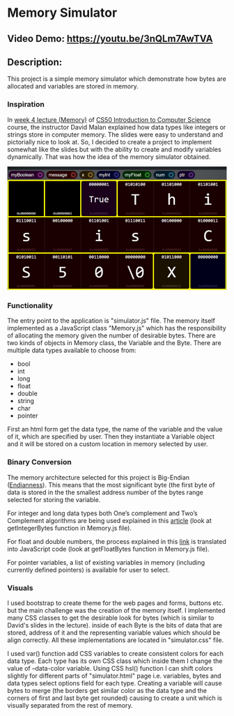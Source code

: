 # Memory Simulator

## Video Demo:  https://youtu.be/3nQLm7AwTVA

## Description:
This project is a simple memory simulator which demonstrate how bytes are allocated and variables are stored in memory.

### Inspiration
In [week 4 lecture (Memory)](https://cs50.harvard.edu/x/2022/weeks/4/) of [CS50 Introduction to Computer Science](https://cs50.harvard.edu/x/2022/) course, the instructor David Malan explained how data types like integers or strings store in computer memory. The slides were easy to understand and pictorially nice to look at. So, I decided to create a project to implement somewhat like the slides but with the ability to create and modify variables dynamically. That was how the idea of the memory simulator obtained.

![This is a alt text.](thumbnail.png "This is a sample image.")

### Functionality
The entry point to the application is "simulator.js" file. The memory itself implemented as a JavaScript class "Memory.js" which has the responsibility of allocating the memory given the number of desirable bytes. There are two kinds of objects in Memory class, the Variable and the Byte. There are multiple data types available to choose from:

* bool
* int
* long
* float
* double
* string
* char
* pointer

First an html form get the data type, the name of the variable and the value of it, which are specified by user. Then they instantiate a Variable object and it will be stored on a custom location in memory selected by user.

### Binary Conversion
The memory architecture selected for this project is Big-Endian ([Endianness](https://en.wikipedia.org/wiki/Endianness)). This means that the most significant byte (the first byte of data is stored in the the smallest address number of the bytes range selected for storing the variable.

For integer and long data types both One’s complement and Two’s Complement algorithms are being used explained in this [article](https://www.log2base2.com/storage/how-integers-are-stored-in-memory.html) (look at getIntegerBytes function in Memory.js file).

For float and double numbers, the process explained in this [link](https://www.log2base2.com/storage/how-float-values-are-stored-in-memory.html) is translated into JavaScript code (look at getFloatBytes function in Memory.js file).

For pointer variables, a list of existing variables in memory (including currently defined pointers) is available for user to select. 

### Visuals
I used bootstrap to create theme for the web pages and forms, buttons etc. but the main challenge was the creation of the memory itself. I implemented many CSS classes to get the desirable look for bytes (which is similar to David's slides in the lecture). inside of each Byte is the bits of data that are stored, address of it and the representing variable values which should be align correctly. All these implementations are located in "simulator.css" file.

I used var() function add CSS variables to create consistent colors for each data type. Each type has its own CSS class which inside them I change the value of –data-color variable. Using CSS hsl() function I can shift colors slightly for different parts of "simulator.html" page i.e. variables, bytes and data types select options field for each type.
Creating a variable will cause bytes to merge (the borders get similar color as the data type and the corners of first and last byte get rounded) causing to create a unit which is visually separated from the rest of memory.
